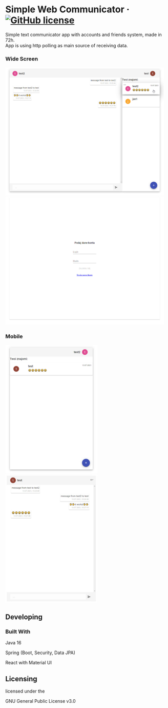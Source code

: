 # Simple Web Communicator &middot; [![GitHub license](https://img.shields.io/github/license/stawu/simple-web-communicator)](https://github.com/stawu/simple-web-communicator/blob/master/LICENSE)

Simple text communicator app with accounts and friends system, made in 72h. </br>
App is using http polling as main source of receiving data.

### Wide Screen
<img src="./docs/images/1.jpg" height="400px">
<img src="./docs/images/2.jpg" height="400px">

### Mobile
<img src="./docs/images/3.jpg" height="400px">
<img src="./docs/images/4.jpg" height="400px">

## Developing

### Built With
Java 16

Spring (Boot, Security, Data JPA)

React with Material UI

## Licensing

licensed under the

GNU General Public License v3.0